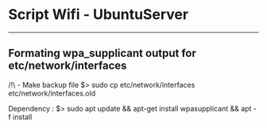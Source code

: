 # Script Wifi - UbuntuServer
-------------------------
Formating wpa_supplicant output for etc/network/interfaces 
-------------------------

/!\ - Make backup file
$> sudo cp etc/network/interfaces etc/network/interfaces.old

Dependency :
$> sudo apt update && apt-get install wpasupplicant && apt -f install
